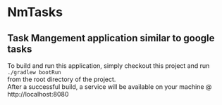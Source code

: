 # NmTasks  
## Task Mangement application similar to google tasks  
To build and run this application, simply checkout this project and run  
``` ./gradlew bootRun ```  
from the root directory of the project.  
After a successful build, a service will be available on your machine @ http://localhost:8080  

